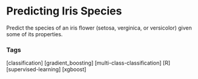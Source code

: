 # Predicting Iris Species
Predict the species of an iris flower (setosa, verginica, or versicolor) given some of its properties.

### Tags
[classification] [gradient_boosting] [multi-class-classification] [R] [supervised-learning] [xgboost]